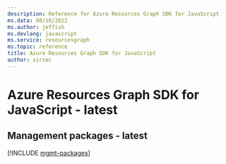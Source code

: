 ```yaml
---
description: Reference for Azure Resources Graph SDK for JavaScript
ms.data: 08/10/2022
ms.author: jeffish
ms.devlang: javascript
ms.service: resourcesgraph
ms.topic: reference
title: Azure Resources Graph SDK for JavaScript
author: xirzec
---
```

# Azure Resources Graph SDK for JavaScript - latest

## Management packages - latest
[!INCLUDE [mgmt-packages](resources-graph-mgmt-index.md)]
